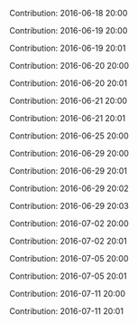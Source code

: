 Contribution: 2016-06-18 20:00

Contribution: 2016-06-19 20:00

Contribution: 2016-06-19 20:01

Contribution: 2016-06-20 20:00

Contribution: 2016-06-20 20:01

Contribution: 2016-06-21 20:00

Contribution: 2016-06-21 20:01

Contribution: 2016-06-25 20:00

Contribution: 2016-06-29 20:00

Contribution: 2016-06-29 20:01

Contribution: 2016-06-29 20:02

Contribution: 2016-06-29 20:03

Contribution: 2016-07-02 20:00

Contribution: 2016-07-02 20:01

Contribution: 2016-07-05 20:00

Contribution: 2016-07-05 20:01

Contribution: 2016-07-11 20:00

Contribution: 2016-07-11 20:01

